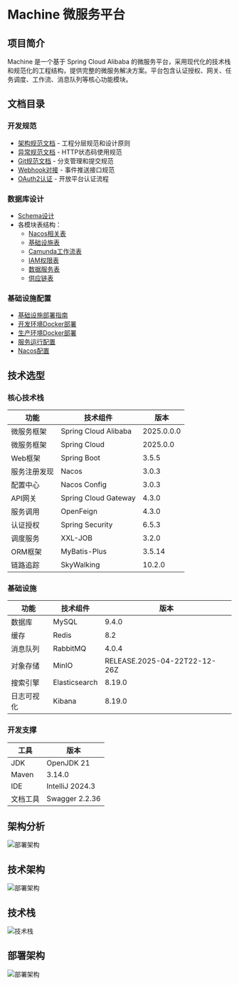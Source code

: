 # Machine 微服务平台

## 项目简介
Machine 是一个基于 Spring Cloud Alibaba 的微服务平台，采用现代化的技术栈和规范化的工程结构，提供完整的微服务解决方案。平台包含认证授权、网关、任务调度、工作流、消息队列等核心功能模块。

## 文档目录

### 开发规范
- [架构规范文档](document/code/ARCHITECTURE.md) - 工程分层规范和设计原则
- [异常规范文档](document/code/EXCEPTION.md) - HTTP状态码使用规范
- [Git规范文档](document/code/GIT_STANDARD.md) - 分支管理和提交规范
- [Webhook对接](document/code/WEBHOOK_EVENT.md) - 事件推送接口规范
- [OAuth2认证](document/code/OPENAPI_AUTH.md) - 开放平台认证流程

### 数据库设计
- [Schema设计](document/db/table/schema.sql)
- 各模块表结构：
  - [Nacos相关表](document/db/table/machine-nacos-table.sql)
  - [基础设施表](document/db/table/machine-infra-table.sql)
  - [Camunda工作流表](document/db/table/machine-camunda-table.sql)
  - [IAM权限表](document/db/table/machine-iam-table.sql)
  - [数据服务表](document/db/table/machine-data-table.sql)
  - [供应链表](document/db/table/machine-scm-table.sql)

### 基础设施配置
- [基础设施部署指南](document/infra/infra.md)
- [开发环境Docker部署](document/infra/docker/DOCKER_DEV.md)
- [生产环境Docker部署](document/infra/docker/DOCKER_PROD.md)
- [服务运行配置](document/infra/docker/DOCKER_RUN_DEV.md)
- [Nacos配置](document/infra/nacos/yml/machine.yaml)

## 技术选型

### 核心技术栈
| 功能     | 技术组件                 | 版本         |
|--------|----------------------|------------|
| 微服务框架  | Spring Cloud Alibaba | 2025.0.0.0 |
| 微服务框架  | Spring Cloud         | 2025.0.0   |
| Web框架  | Spring Boot          | 3.5.5      |
| 服务注册发现 | Nacos                | 3.0.3      |
| 配置中心   | Nacos Config         | 3.0.3      |
| API网关  | Spring Cloud Gateway | 4.3.0      |
| 服务调用   | OpenFeign            | 4.3.0      |
| 认证授权   | Spring Security      | 6.5.3      |
| 调度服务   | XXL-JOB              | 3.2.0      |
| ORM框架  | MyBatis-Plus         | 3.5.14     |
| 链路追踪   | SkyWalking           | 10.2.0     |

### 基础设施
| 功能    | 技术组件          | 版本                           |
|-------|---------------|------------------------------|
| 数据库   | MySQL         | 9.4.0                        |
| 缓存    | Redis         | 8.2                          |
| 消息队列  | RabbitMQ      | 4.0.4                        |
| 对象存储  | MinIO         | RELEASE.2025-04-22T22-12-26Z |
| 搜索引擎  | Elasticsearch | 8.19.0                       |
| 日志可视化 | Kibana        | 8.19.0                       |

### 开发支撑
| 工具    | 版本              |
|-------|-----------------|
| JDK   | OpenJDK 21      |
| Maven | 3.14.0          |
| IDE   | IntelliJ 2024.3 |
| 文档工具  | Swagger  2.2.36 |   

## 架构分析
![部署架构](https://foruda.gitee.com/images/1752487404755927519/2b218446_1743170.jpeg)

## 技术架构
![部署架构](https://foruda.gitee.com/images/1752487175170367124/6654ebcb_1743170.jpeg)

## 技术栈
![技术栈](https://foruda.gitee.com/images/1752487843086550351/ad18634e_1743170.jpeg)

## 部署架构
![部署架构](https://foruda.gitee.com/images/1752486981421917964/325c5625_1743170.jpeg)

